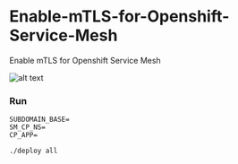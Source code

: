 # Enable-mTLS-for-Openshift-Service-Mesh
Enable mTLS for Openshift Service Mesh

![alt text](https://github.com/ppetko/Enable-mTLS-for-Openshift-Service-Mesh/img/service-mesh-mtls.png?raw=true)

### Run

```
SUBDOMAIN_BASE=
SM_CP_NS=
CP_APP=

./deploy all

```

